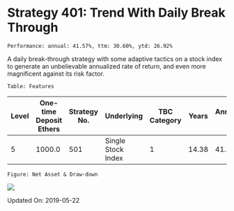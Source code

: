 
# Strategy 401: Trend With Daily Break Through

    Performance: annual: 41.57%, ttm: 30.60%, ytd: 26.92%

  
A daily break-through strategy with some adaptive tactics on a stock index to generate an unbelievable annualized rate of return, and even more magnificent against its risk factor.
    

    Table: Features

| Level | One-time Deposit Ethers | Strategy No. | Underlying | TBC Category | Years | Annualized RoR | Largest Drawdown | R/D | Sharpe Ratio | TTM | YTD |
|-------|-------------------------|--------------|-----------------------|-----------------|--------------|----------------|------------------|-----|--------------|--------|-------|
|5|1000.0|501|Single Stock Index|1|14.38|41.57%|-21.96%|1.89|1.84|30.60%|26.92%|

    Figure: Net Asset & Draw-down

![](/home/lecoffeeprince/workspace_scala/StrategyDailyUpdate/marketing//imgs/Strategy_401_Trend_With_Daily_Break_Through.png)

Updated On: 2019-05-22
    